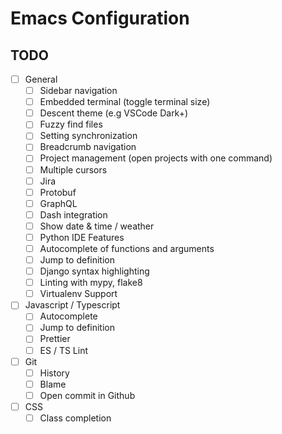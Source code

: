 # Emacs Configuration

## TODO
- [ ] General
    - [ ] Sidebar navigation
    - [ ] Embedded terminal (toggle terminal size)
    - [ ] Descent theme (e.g VSCode Dark+)
    - [ ] Fuzzy find files
    - [ ] Setting synchronization
    - [ ] Breadcrumb navigation
    - [ ] Project management (open projects with one command)
    - [ ] Multiple cursors
    - [ ] Jira
    - [ ] Protobuf
    - [ ] GraphQL
    - [ ] Dash integration
    - [ ] Show date & time / weather
    - [ ] Python IDE Features
    - [ ] Autocomplete of functions and arguments
    - [ ] Jump to definition
    - [ ] Django syntax highlighting
    - [ ] Linting with mypy, flake8
    - [ ] Virtualenv Support
- [ ] Javascript / Typescript
	- [ ] Autocomplete
	- [ ] Jump to definition
	- [ ] Prettier
	- [ ] ES / TS Lint
- [ ] Git
	- [ ] History
	- [ ] Blame
	- [ ] Open commit in Github
- [ ] CSS
	- [ ] Class completion
